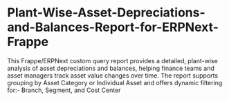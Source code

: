 # Plant-Wise-Asset-Depreciations-and-Balances-Report-for-ERPNext-Frappe
This Frappe/ERPNext custom query report provides a detailed, plant-wise analysis of asset depreciations and balances, helping finance teams and asset managers track asset value changes over time. The report supports grouping by Asset Category or Individual Asset and offers dynamic filtering for:- Branch, Segment, and Cost Center
